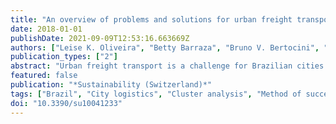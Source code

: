 ```yaml
---
title: "An overview of problems and solutions for urban freight transport in Brazilian cities"
date: 2018-01-01
publishDate: 2021-09-09T12:53:16.663669Z
authors: ["Leise K. Oliveira", "Betty Barraza", "Bruno V. Bertocini", "Cassiano A. Isler", "Dannúbia R. Pires", "Ellen C.N. Madalon", "Jéssica Lima", "José G.V. Vieira", "Leonardo H. Meira", "Lilian S.F.P. Bracarense", "Renata A. Bandeira", "Renata L.M. Oliveira", "Suellem Ferreira"]
publication_types: ["2"]
abstract: "Urban freight transport is a challenge for Brazilian cities due to the lack of adequate planning for freight flow movement. Public managers also show negligence and a lack of awareness when dealing with urban logistics. Decision-support data on urban freight transport are still scarce, despite being of fundamental value to economic development. With this in mind, this paper presents problems and solutions regarding urban freight transport in Brazilian cities. Data were obtained through a survey conducted in nine cities and analysed by means of descriptive statistics and the successive intervals method. Additionally, a cluster analysis was performed to identify patterns regarding the typical characteristics of each city in order to compare and generalise the perception of retailers regarding problems and solutions at the national level. The results indicate divergent opinions among retailers from different cities, even from cities with similar socioeconomic profiles and urban dynamics. The municipalities which demonstrated the most similarities were (i) Betim and Niteroi, in the Southeast of Brazil; (ii) Palmas and Quixada, in the North and Northeast, respectively; and (iii) Palmas and Caruaru, also in the North and Northeast. The results reinforce the importance of studying the local context and involving stakeholders in the process of planning urban logistics solutions."
featured: false
publication: "*Sustainability (Switzerland)*"
tags: ["Brazil", "City logistics", "Cluster analysis", "Method of successive intervals", "Problems", "Retailers' perceptions", "Solutions", "Urban freight transport", "Urban network hierarchy"]
doi: "10.3390/su10041233"
---
```


